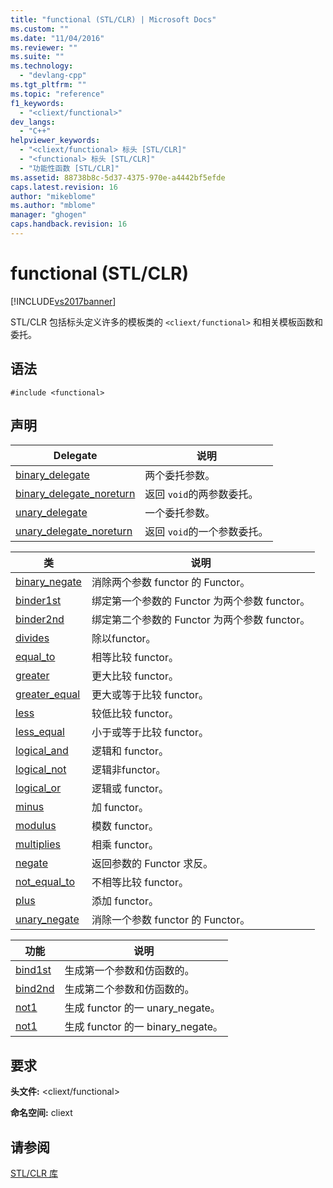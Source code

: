 ```yaml
---
title: "functional (STL/CLR) | Microsoft Docs"
ms.custom: ""
ms.date: "11/04/2016"
ms.reviewer: ""
ms.suite: ""
ms.technology: 
  - "devlang-cpp"
ms.tgt_pltfrm: ""
ms.topic: "reference"
f1_keywords: 
  - "<cliext/functional>"
dev_langs: 
  - "C++"
helpviewer_keywords: 
  - "<cliext/functional> 标头 [STL/CLR]"
  - "<functional> 标头 [STL/CLR]"
  - "功能性函数 [STL/CLR]"
ms.assetid: 88738b8c-5d37-4375-970e-a4442bf5efde
caps.latest.revision: 16
author: "mikeblome"
ms.author: "mblome"
manager: "ghogen"
caps.handback.revision: 16
---
```

# functional (STL/CLR)
[!INCLUDE[vs2017banner](../assembler/inline/includes/vs2017banner.md)]

STL\/CLR 包括标头定义许多的模板类的 `<cliext/functional>` 和相关模板函数和委托。  
  
## 语法  
  
```  
#include <functional>  
```  
  
## 声明  
  
|Delegate|说明|  
|--------------|--------|  
|[binary\_delegate](../dotnet/binary-delegate-stl-clr.md)|两个委托参数。|  
|[binary\_delegate\_noreturn](../dotnet/binary-delegate-noreturn-stl-clr.md)|返回 `void`的两参数委托。|  
|[unary\_delegate](../dotnet/unary-delegate-stl-clr.md)|一个委托参数。|  
|[unary\_delegate\_noreturn](../dotnet/unary-delegate-noreturn-stl-clr.md)|返回 `void`的一个参数委托。|  
  
|类|说明|  
|-------|--------|  
|[binary\_negate](../dotnet/binary-negate-stl-clr.md)|消除两个参数 functor 的 Functor。|  
|[binder1st](../dotnet/binder1st-stl-clr.md)|绑定第一个参数的 Functor 为两个参数 functor。|  
|[binder2nd](../dotnet/binder2nd-stl-clr.md)|绑定第二个参数的 Functor 为两个参数 functor。|  
|[divides](../dotnet/divides-stl-clr.md)|除以functor。|  
|[equal\_to](../dotnet/equal-to-stl-clr.md)|相等比较 functor。|  
|[greater](../dotnet/greater-stl-clr.md)|更大比较 functor。|  
|[greater\_equal](../dotnet/greater-equal-stl-clr.md)|更大或等于比较 functor。|  
|[less](../dotnet/less-stl-clr.md)|较低比较 functor。|  
|[less\_equal](../dotnet/less-equal-stl-clr.md)|小于或等于比较 functor。|  
|[logical\_and](../dotnet/logical-and-stl-clr.md)|逻辑和 functor。|  
|[logical\_not](../dotnet/logical-not-stl-clr.md)|逻辑非functor。|  
|[logical\_or](../dotnet/logical-or-stl-clr.md)|逻辑或 functor。|  
|[minus](../dotnet/minus-stl-clr.md)|加 functor。|  
|[modulus](../dotnet/modulus-stl-clr.md)|模数 functor。|  
|[multiplies](../dotnet/multiplies-stl-clr.md)|相乘 functor。|  
|[negate](../dotnet/negate-stl-clr.md)|返回参数的 Functor 求反。|  
|[not\_equal\_to](../dotnet/not-equal-to-stl-clr.md)|不相等比较 functor。|  
|[plus](../dotnet/plus-stl-clr.md)|添加 functor。|  
|[unary\_negate](../dotnet/unary-negate-stl-clr.md)|消除一个参数 functor 的 Functor。|  
  
|功能|说明|  
|--------|--------|  
|[bind1st](../dotnet/bind1st-stl-clr.md)|生成第一个参数和仿函数的。|  
|[bind2nd](../dotnet/bind2nd-stl-clr.md)|生成第二个参数和仿函数的。|  
|[not1](../dotnet/not1-stl-clr.md)|生成 functor 的一 unary\_negate。|  
|[not1](../dotnet/not1-stl-clr.md)|生成 functor 的一 binary\_negate。|  
  
## 要求  
 **头文件:** \<cliext\/functional\>  
  
 **命名空间:** cliext  
  
## 请参阅  
 [STL\/CLR 库](../dotnet/stl-clr-library-reference.md)
